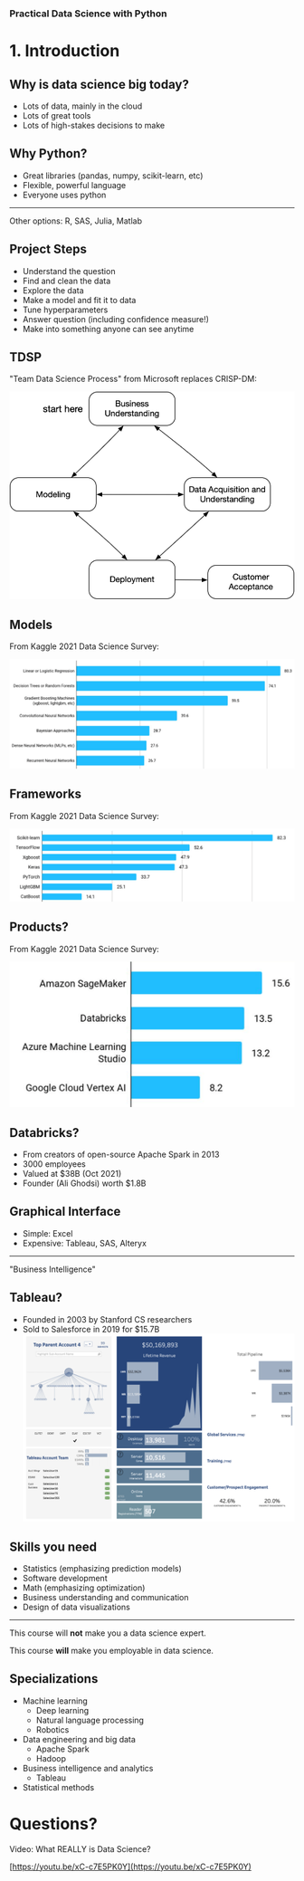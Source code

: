 [comment]: # (THEME = pdsp)
[comment]: # (CODE_THEME = base16/zenburn)

### Practical Data Science with Python
# 1. Introduction

[comment]: # (!!!)

## Why is data science big today?

- Lots of data, mainly in the cloud
- Lots of great tools 
- Lots of high-stakes decisions to make

[comment]: # (!!!)

## Why Python?

- Great libraries (pandas, numpy, scikit-learn, etc)
- Flexible, powerful language
- Everyone uses python

***

Other options: R, SAS, Julia, Matlab

[comment]: # (!!!)

## Project Steps

- Understand the question
- Find and clean the data
- Explore the data
- Make a model and fit it to data
- Tune hyperparameters
- Answer question (including confidence measure!)
- Make into something anyone can see anytime

[comment]: # (!!!)

## TDSP

"Team Data Science Process" from Microsoft replaces CRISP-DM:

<img src="01_media/TDSP.png" alt="drawing" width="600"/>

[comment]: # (!!!)

## Models

From Kaggle 2021 Data Science Survey:


![From Kaggle 2021 Data Science Survey:](01_media/models.png)

[comment]: # (!!!)

## Frameworks

From Kaggle 2021 Data Science Survey:


![From Kaggle 2021 Data Science Survey:](01_media/frameworks.png)

[comment]: # (!!!)

## Products?

From Kaggle 2021 Data Science Survey:

<img src="01_media/products.png" alt="Products" width="600"/>


[comment]: # (!!!)

## Databricks?

- From creators of open-source Apache Spark in 2013
- 3000 employees
- Valued at $38B (Oct 2021)
- Founder (Ali Ghodsi) worth $1.8B

[comment]: # (!!!)

## Graphical Interface
- Simple: Excel
- Expensive: Tableau, SAS, Alteryx

***

"Business Intelligence"

[comment]: # (!!!)

## Tableau?
- Founded in 2003 by Stanford CS researchers
- Sold to Salesforce in 2019 for $15.7B
![Tabeau](01_media/tableau.png)

[comment]: # (!!!)

## Skills you need

- Statistics (emphasizing prediction models)
- Software development
- Math (emphasizing optimization)
- Business understanding and communication
- Design of data visualizations
***
This course will **not** make you a data science expert.

This course **will** make you employable in data science.

[comment]: # (!!!)

## Specializations

- Machine learning
	-  Deep learning
	-  Natural language processing
	-  Robotics
- Data engineering and big data
	- Apache Spark
	- Hadoop
- Business intelligence and analytics
	- Tableau
- Statistical methods

[comment]: # (!!!)

# Questions?

Video: What REALLY is Data Science?

[https://youtu.be/xC-c7E5PK0Y](https://youtu.be/xC-c7E5PK0Y)
